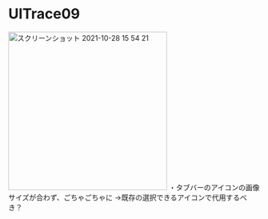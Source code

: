 # UITrace09

<img width="317" alt="スクリーンショット 2021-10-28 15 54 21" src="https://user-images.githubusercontent.com/70016501/139202786-2b2dd007-2367-41ee-b7d6-346e6e366722.png">
・タブバーのアイコンの画像サイズが合わず、ごちゃごちゃに
→既存の選択できるアイコンで代用するべき？
